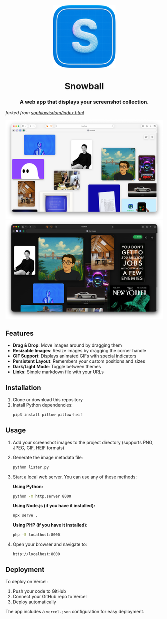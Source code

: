 <p align="center">
<img src="Assets/snowball.png" width="200" height="200" />
<h1 align="center">Snowball</h1>
<h3 align="center">A web app that displays your screenshot collection.</h3> 
</p>

*forked from [sophiawisdom/index.html](https://gist.github.com/sophiawisdom/c1b16fcaca017d1aec2358c6fb619697)*

<div align="center">
    <img src="Assets/snowball2.jpeg" alt="demo" width="700" />
</div>

<div align="center">
    <img src="Assets/snowball.jpeg" alt="demo" width="700" />
</div>

## Features

- **Drag & Drop**: Move images around by dragging them
- **Resizable Images**: Resize images by dragging the corner handle
- **GIF Support**: Displays animated GIFs with special indicators
- **Persistent Layout**: Remembers your custom positions and sizes
- **Dark/Light Mode**: Toggle between themes
- **Links**: Simple markdown file with your URLs



## Installation

1. Clone or download this repository
2. Install Python dependencies:
   ```bash
   pip3 install pillow pillow-heif
   ```

## Usage

1. Add your screenshot images to the project directory (supports PNG, JPEG, GIF, HEIF formats)

2. Generate the image metadata file:
   ```bash
   python lister.py
   ```

3. Start a local web server. You can use any of these methods:

   **Using Python:**
   ```bash
   python -m http.server 8000
   ```

   **Using Node.js (if you have it installed):**
   ```bash
   npx serve .
   ```

   **Using PHP (if you have it installed):**
   ```bash
   php -S localhost:8000
   ```

4. Open your browser and navigate to:
   ```
   http://localhost:8000
   ```

## Deployment

To deploy on Vercel:

1. Push your code to GitHub
2. Connect your GitHub repo to Vercel
3. Deploy automatically

The app includes a `vercel.json` configuration for easy deployment.
